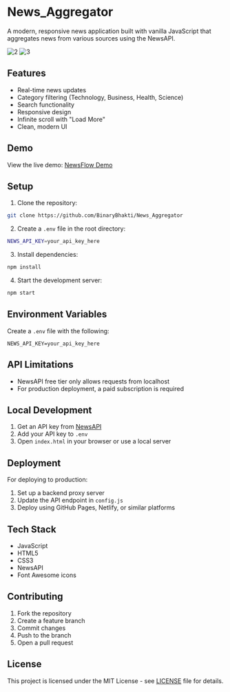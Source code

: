 # News_Aggregator

A modern, responsive news application built with vanilla JavaScript that aggregates news from various sources using the NewsAPI.

![2](https://github.com/user-attachments/assets/8c8aacc5-ce56-41ac-81b4-9715601ff0c7)
![3](https://github.com/user-attachments/assets/36f4d25b-2e9f-41cd-816e-989cf9993a77)


## Features

- Real-time news updates
- Category filtering (Technology, Business, Health, Science)
- Search functionality
- Responsive design
- Infinite scroll with "Load More"
- Clean, modern UI

## Demo

View the live demo: [NewsFlow Demo](your-github-pages-url)

## Setup

1. Clone the repository:
```bash
git clone https://github.com/BinaryBhakti/News_Aggregator
```

2. Create a `.env` file in the root directory:
```bash
NEWS_API_KEY=your_api_key_here
```

3. Install dependencies:
```bash
npm install
```

4. Start the development server:
```bash
npm start
```

## Environment Variables

Create a `.env` file with the following:

```env
NEWS_API_KEY=your_api_key_here
```

## API Limitations

- NewsAPI free tier only allows requests from localhost
- For production deployment, a paid subscription is required

## Local Development

1. Get an API key from [NewsAPI](https://newsapi.org/)
2. Add your API key to `.env`
3. Open `index.html` in your browser or use a local server

## Deployment

For deploying to production:

1. Set up a backend proxy server
2. Update the API endpoint in `config.js`
3. Deploy using GitHub Pages, Netlify, or similar platforms

## Tech Stack

- JavaScript
- HTML5
- CSS3
- NewsAPI
- Font Awesome icons

## Contributing

1. Fork the repository
2. Create a feature branch
3. Commit changes
4. Push to the branch
5. Open a pull request

## License

This project is licensed under the MIT License - see [LICENSE](LICENSE) file for details.
